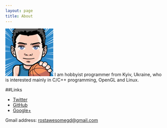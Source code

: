 ```yaml
---
layout: page
title: About
---
```


![Avatar](/public/avatar.png)
I am hobbyist programmer from Kyiv, Ukraine, who is interested mainly in C/C++ programming, OpenGL and Linux.

##Links
* [Twitter](https://twitter.com/RostakaGmfun)
* [GitHub](https://github.com/RostakaGmfun)
* [Google+](https://plus.google.com/105900031953858864498/posts)

Gmail address: rostawesomegd@gmail.com
